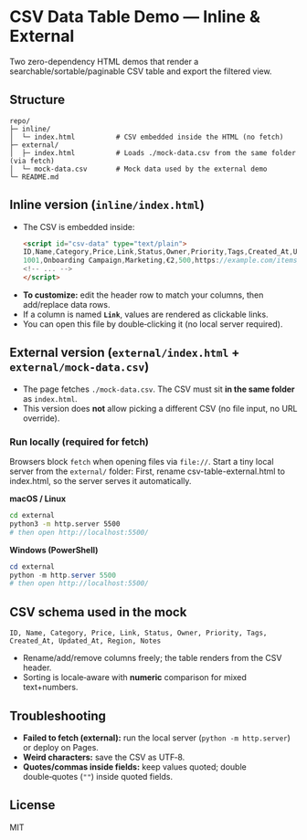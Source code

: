 # CSV Data Table Demo — Inline & External

Two zero-dependency HTML demos that render a searchable/sortable/paginable CSV table and export the filtered view.

## Structure
```
repo/
├─ inline/
│  └─ index.html          # CSV embedded inside the HTML (no fetch)
├─ external/
│  ├─ index.html          # Loads ./mock-data.csv from the same folder (via fetch)
│  └─ mock-data.csv       # Mock data used by the external demo
└─ README.md
```

## Inline version (`inline/index.html`)
- The CSV is embedded inside:
  ```html
  <script id="csv-data" type="text/plain">
  ID,Name,Category,Price,Link,Status,Owner,Priority,Tags,Created_At,Updated_At,Region,Notes
  1001,Onboarding Campaign,Marketing,€2,500,https://example.com/items/1001,Active,Ada Lovelace,High,"email;welcome",2025-01-15,2025-08-01,EU,Phase 2 live
  <!-- ... -->
  </script>
  ```
- **To customize:** edit the header row to match your columns, then add/replace data rows.  
- If a column is named **`Link`**, values are rendered as clickable links.
- You can open this file by double‑clicking it (no local server required).

## External version (`external/index.html` + `external/mock-data.csv`)
- The page fetches `./mock-data.csv`. The CSV must sit **in the same folder** as `index.html`.
- This version does **not** allow picking a different CSV (no file input, no URL override).

### Run locally (required for fetch)
Browsers block `fetch` when opening files via `file://`. Start a tiny local server from the `external/` folder:
First, rename csv-table-external.html to index.html, so the server serves it automatically.

**macOS / Linux**
```bash
cd external
python3 -m http.server 5500
# then open http://localhost:5500/
```

**Windows (PowerShell)**
```powershell
cd external
python -m http.server 5500
# then open http://localhost:5500/
```

## CSV schema used in the mock
```
ID, Name, Category, Price, Link, Status, Owner, Priority, Tags, Created_At, Updated_At, Region, Notes
```
- Rename/add/remove columns freely; the table renders from the CSV header.
- Sorting is locale‑aware with **numeric** comparison for mixed text+numbers.

## Troubleshooting
- **Failed to fetch (external):** run the local server (`python -m http.server`) or deploy on Pages.
- **Weird characters:** save the CSV as UTF‑8.
- **Quotes/commas inside fields:** keep values quoted; double double‑quotes (`""`) inside quoted fields.

## License
MIT
